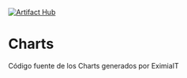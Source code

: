 [![Artifact Hub](https://img.shields.io/endpoint?url=https://artifacthub.io/badge/repository/eximiait)](https://artifacthub.io/packages/search?repo=eximiait)

# Charts

Código fuente de los Charts generados por EximiaIT
